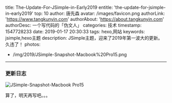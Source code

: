 title: The-Update-For-JSimple-in-Early2019
entitle: 'the-update-for-jsimple-in-early2019'
top: 10
author: 唐先森
avatar: /images/favicon.png
authorLink: 'https://www.tangkunyin.com'
authorAbout: 'https://about.tangkunyin.com'
authorDesc: 一个写代码的「伪文人」
categories: 技术
timestamp: 1547728233
date: 2019-01-17 20:30:33
tags: hexo,网站
keywords: jsimple,hexo主题
description: JSimple主题，迎来了2019年第一波大的更新。久违了！
photos:
- /img/2019/JSimple-Snapshot-Macbook%20Pro15.png
---


### 更新日志

![JSimple-Snapshot-Macbook Pro15](/img/2019/JSimple-Snapshot-Macbook%20Pro15.png)



算了，明天再写吧。。。







